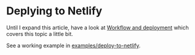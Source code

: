 # Deplying to Netlify

Until I expand this article, have a look at [Workflow and deployment](./06-workflow-and-deployment.md) which covers this topic a little bit.

See a working example in [examples/deploy-to-netlify](../examples/deploy-to-netlify).